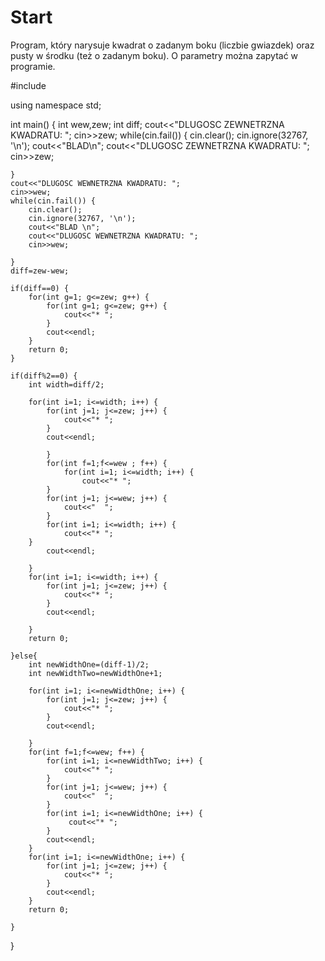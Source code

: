 # Start
Program, który narysuje kwadrat o zadanym boku (liczbie gwiazdek) oraz pusty w środku (też 
o zadanym boku). O parametry można zapytać w programie. 


#include <iostream>

using namespace std;

int main() {
    int wew,zew;
    int diff;
    cout<<"DLUGOSC ZEWNETRZNA KWADRATU: ";
    cin>>zew;
    while(cin.fail()) {
        cin.clear();
        cin.ignore(32767, '\n');
        cout<<"BLAD\n";
        cout<<"DLUGOSC ZEWNETRZNA KWADRATU: ";
        cin>>zew;
        
    }
    cout<<"DLUGOSC WEWNETRZNA KWADRATU: ";
    cin>>wew;
    while(cin.fail()) {
        cin.clear();
        cin.ignore(32767, '\n');
        cout<<"BLAD \n";
        cout<<"DLUGOSC WEWNETRZNA KWADRATU: ";
        cin>>wew;
        
    }
    diff=zew-wew;
    
    if(diff==0) {
        for(int g=1; g<=zew; g++) {
            for(int g=1; g<=zew; g++) {
                cout<<"* ";
            }
            cout<<endl;
        }
        return 0;
    }
    
    if(diff%2==0) {
        int width=diff/2;
        
        for(int i=1; i<=width; i++) {
            for(int j=1; j<=zew; j++) {
                cout<<"* ";
            }
            cout<<endl;

            }
            for(int f=1;f<=wew ; f++) {
                for(int i=1; i<=width; i++) {
                    cout<<"* ";
            }
            for(int j=1; j<=wew; j++) {
                cout<<"  ";
            }
            for(int i=1; i<=width; i++) {
                cout<<"* ";
        }
            cout<<endl;

        }
        for(int i=1; i<=width; i++) {
            for(int j=1; j<=zew; j++) {
                cout<<"* ";
            }
            cout<<endl;

        }
        return 0;
        
    }else{
        int newWidthOne=(diff-1)/2;
        int newWidthTwo=newWidthOne+1;
        
        for(int i=1; i<=newWidthOne; i++) {
            for(int j=1; j<=zew; j++) {
                cout<<"* ";
            }
            cout<<endl;

        }
        for(int f=1;f<=wew; f++) { 
            for(int i=1; i<=newWidthTwo; i++) {
                cout<<"* ";
            }
            for(int j=1; j<=wew; j++) {
                cout<<"  ";
            }
            for(int i=1; i<=newWidthOne; i++) {
                 cout<<"* ";
            }
            cout<<endl;
        }
        for(int i=1; i<=newWidthOne; i++) {
            for(int j=1; j<=zew; j++) {
                cout<<"* ";
            }
            cout<<endl;
        }
        return 0;

    }
}
